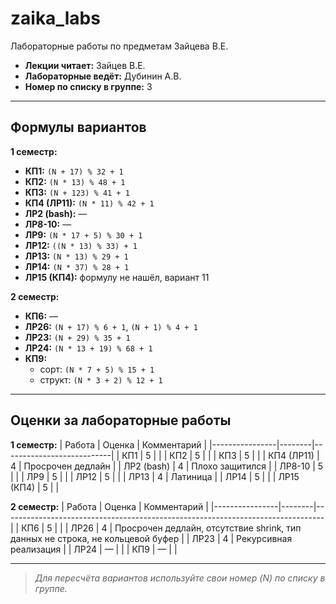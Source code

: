 # zaika_labs

Лабораторные работы по предметам Зайцева В.Е.

- **Лекции читает:** Зайцев В.Е.  
- **Лабораторные ведёт:** Дубинин А.В.  
- **Номер по списку в группе:** 3

---

## Формулы вариантов

**1 семестр:**
- **КП1:** `(N + 17) % 32 + 1`
- **КП2:** `(N * 13) % 48 + 1`
- **КП3:** `(N + 123) % 41 + 1`
- **КП4 (ЛР11):** `(N * 11) % 42 + 1`
- **ЛР2 (bash):** —  
- **ЛР8-10:** —  
- **ЛР9:** `(N * 17 + 5) % 30 + 1`
- **ЛР12:** `((N * 13) % 33) + 1`
- **ЛР13:** `(N * 13) % 29 + 1`
- **ЛР14:** `(N * 37) % 28 + 1`
- **ЛР15 (КП4):** формулу не нашёл, вариант 11

**2 семестр:**
- **КП6:** —
- **ЛР26:** `(N + 17) % 6 + 1`, `(N + 1) % 4 + 1`
- **ЛР23:** `(N + 29) % 35 + 1`
- **ЛР24:** `(N * 13 + 19) % 68 + 1`
- **КП9:**  
  - сорт: `(N * 7 + 5) % 15 + 1`
  - структ: `(N * 3 + 2) % 12 + 1`

---

## Оценки за лабораторные работы

**1 семестр:**
| Работа         | Оценка | Комментарий               |
|----------------|--------|---------------------------|
| КП1            | 5      |                           |
| КП2            | 5      |                           |
| КП3            | 5      |                           |
| КП4 (ЛР11)     | 4      | Просрочен дедлайн         |
| ЛР2 (bash)     | 4      | Плохо защитился           |
| ЛР8-10         | 5      |                           |
| ЛР9            | 5      |                           |
| ЛР12           | 5      |                           |
| ЛР13           | 4      | Латиница                  |
| ЛР14           | 5      |                           |
| ЛР15 (КП4)     | 5      |                           |

**2 семестр:**
| Работа         | Оценка | Комментарий                                                                    |
|----------------|--------|--------------------------------------------------------------------------------|
| КП6            | 5      |                                                                                |
| ЛР26           | 4      | Просрочен дедлайн, отсутствие shrink, тип данных не строка, не кольцевой буфер |
| ЛР23           | 4      | Рекурсивная реализация                                                         |
| ЛР24           | —      |                                                                                |
| КП9            | —      |                                                                                |

---

> _Для пересчёта вариантов используйте свои номер (N) по списку в группе._
